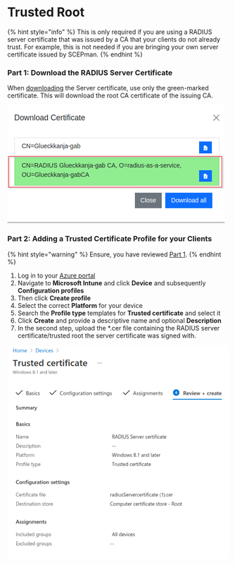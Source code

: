 # Trusted Root

{% hint style="info" %}
This is only required if you are using a RADIUS server certificate that was issued by a CA that your clients do not already trust. For example, this is not needed if you are bringing your own server certificate issued by SCEPman.
{% endhint %}

### Part 1: Download the RADIUS Server Certificate

When [downloading](../../portal/settings/settings-server/certificates.md#download) the Server certificate, use only the green-marked certificate. This will download the root CA certificate of the issuing CA.

![](<../../.gitbook/assets/image (78) (1).png>)

### Part 2: Adding a Trusted Certificate Profile for your Clients&#x20;

{% hint style="warning" %}
Ensure, you have reviewed [Part 1](trusted-root.md#edit-your-downloaded-certificate).
{% endhint %}

1. Log in to your [Azure portal](https://portal.azure.com/)
2. Navigate to **Microsoft Intune** and click **Device** and subsequently **Configuration profiles**
3. Then click **Create profile**
4. Select the correct **Platform** for your device
5. Search the **Profile type** templates for **Trusted certificate** and select it
6. Click **Create** and provide a descriptive name and optional **Description**
7. In the second step, upload the \*.cer file containing the RADIUS server certificate/trusted root the server certificate was signed with.

![](<../../.gitbook/assets/image (45).png>)

